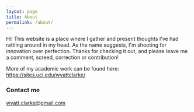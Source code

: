 ```yaml
---
layout: page
title: About
permalink: /about/
---
```


Hi! This website is a place where I gather and present thoughts I've had rattling around in my head. As the name suggests, I'm shooting for innovation over perfection. Thanks for checking it out, and please leave me a comment, screed, correction or contribution!

More of my academic work can be found here: https://sites.uci.edu/wyattclarke/

### Contact me

[wyatt.clarke@gmail.com](mailto:wyatt.clarke@gmail.com)
